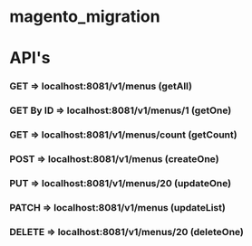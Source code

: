 # magento_migration
# API's
### GET => localhost:8081/v1/menus    (getAll)
### GET By ID => localhost:8081/v1/menus/1    (getOne)
### GET => localhost:8081/v1/menus/count    (getCount)
### POST  => localhost:8081/v1/menus    (createOne)  
### PUT => localhost:8081/v1/menus/20    (updateOne)
### PATCH => localhost:8081/v1/menus   (updateList)
### DELETE => localhost:8081/v1/menus/20    (deleteOne)



